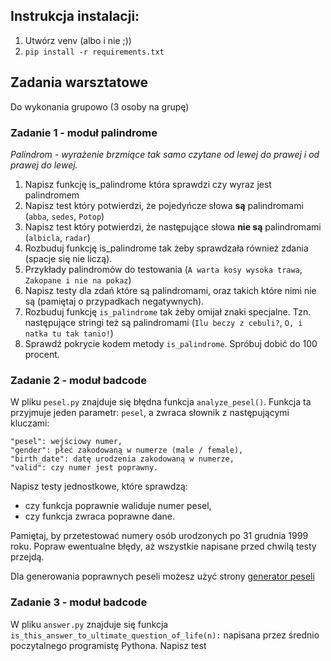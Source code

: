 ## Instrukcja instalacji:

1. Utwórz venv (albo i nie ;))
2. `pip install -r requirements.txt`

## Zadania warsztatowe
Do wykonania grupowo (3 osoby na grupę)

### Zadanie 1 - moduł palindrome
*Palindrom - wyrażenie brzmiące tak samo czytane od lewej do prawej i od prawej do lewej.*

1. Napisz funkcję is_palindrome która sprawdzi czy wyraz jest palindromem
2. Napisz test który potwierdzi, że pojedyńcze słowa **są** palindromami (`abba`, `sedes`, `Potop`)
3. Napisz test który potwierdzi, że następujące słowa **nie są** palindromami (`albicla`, `radar`)
4. Rozbuduj funkcję is_palindrome tak żeby sprawdzała również zdania (spacje się nie liczą).
5. Przykłady palindromów do testowania (`A warta kosy wysoka trawa`, `Zakopane i nie na pokaz`)
6. Napisz testy dla zdań które są palindromami, oraz takich które nimi nie są (pamiętaj o przypadkach negatywnych).
7. Rozbuduj funkcję `is_palindrome` tak żeby omijał znaki specjalne. Tzn. następujące stringi też są palindromami (`Ilu beczy z cebuli?`, `O, i natka tu tak tanio!`)
8. Sprawdź pokrycie kodem metody `is_palindrome`. Spróbuj dobić do 100 procent.

### Zadanie 2 - moduł badcode
W pliku `pesel.py` znajduje się błędna funkcja `analyze_pesel()`. Funkcja ta przyjmuje jeden parametr: `pesel`, a zwraca słownik z następującymi kluczami:

    "pesel": wejściowy numer,
    "gender": płeć zakodowaną w numerze (male / female),
    "birth_date": datę urodzenia zakodowaną w numerze,
    "valid": czy numer jest poprawny.

Napisz testy jednostkowe, które sprawdzą:
- czy funkcja poprawnie waliduje numer pesel, 
- czy funkcja zwraca poprawne dane.
 
Pamiętaj, by przetestować numery osób urodzonych po 31 grudnia 1999 roku.
Popraw ewentualne błędy, aż wszystkie napisane przed chwilą testy przejdą.

Dla generowania poprawnych peseli możesz użyć strony [generator peseli](http://pesel.felis-net.com/)


### Zadanie 3 - moduł badcode
W pliku `answer.py` znajduje się funkcja `is_this_answer_to_ultimate_question_of_life(n):` napisana przez średnio poczytalnego programistę Pythona.
Napisz test 